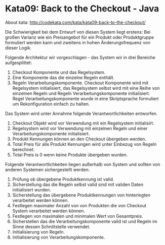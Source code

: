 # Kata09: Back to the Checkout - Java
About kata: http://codekata.com/kata/kata09-back-to-the-checkout/

Die Schwierigkeit bei dem Entwurf von diesen System liegt erstens: Bei großen Varianz wie ein Preisangebot für ein Produkt oder Produktgruppe formuliert werden kann und zweitens in hohen Änderungsfrequenz von dieser Logik.

Folgende Architektur wir vorgeschlagen - das System wir in drei Bereiche aufgesplittet:
1. Checkout Komponente und das Regelsystem.
2. Eine Komponente das die einzelne Regeln enthält.
3. Regeln Verarbeitungskomponente.
Checkout Komponente wird mit Regelsystem initialisiert, das Regelsystem selbst wird mit eine Reihe von einzelnen Regeln und Regeln  Verarbeitungskomponente initialisiert. Regel  Verarbeitungskomponente wurde in eine Skriptsprache formuliert um Rekonfiguration einfach zu halten.

Das System wird unter Annahme folgende Verantwortlichkeiten entworfen.
1. Checkout Objekt wird vor Verwendung mit ein Regelsystem initialisirt.
2. Regelsystem wird vor Verwendung mit einzelnen Regeln und einer Verarbeitungskomponente initialisiert.
3. Produkt Kennungen können an den Checkout übergeben werden.
4. Total Preis für alle Produkt Kennungen wird unter Einbezug von Regeln berechnet.
5. Total Preis is 0 wenn keine Produkte übergeben wurden.

Folgende Verantwortlichkeiten liegen außerhalb von System und sollten von anderen Systemen sichergestellt werden.
1. Prüfung ob übergebene Produktkennung ist valid.
2. Sicherstellung das die Regeln selbst valid sind mit validen Daten initialisiert wurden.
3. Sicherstellung das übergebene Produktkennungen von hinterlegten verarbeitet werden können.
4. Festlegen maximaler Anzahl von von Produkten die von Checkout System verarbeitet werden können.
5. Festlegen von maximalen und minimalen Wert von Gesamtpreis.
6. Sicherstellen das die Verarbeitungskomponente valid ist und Regeln im Sinne dessen Schnittstelle verwendet.
7. Initialisierung von Regeln.
8. Initialisierung von Verarbeitungskomponente.
